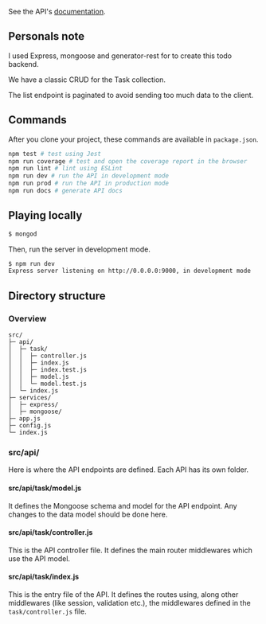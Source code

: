 See the API's [documentation](DOCS.md).

## Personals note

I used Express, mongoose and generator-rest for to create this todo backend.

We have a classic CRUD for the Task collection.

The list endpoint is paginated to avoid sending too much data to the client.

## Commands

After you clone your project, these commands are available in `package.json`.

```bash
npm test # test using Jest
npm run coverage # test and open the coverage report in the browser
npm run lint # lint using ESLint
npm run dev # run the API in development mode
npm run prod # run the API in production mode
npm run docs # generate API docs
```

## Playing locally

```bash
$ mongod
```

Then, run the server in development mode.

```bash
$ npm run dev
Express server listening on http://0.0.0.0:9000, in development mode
```

## Directory structure

### Overview

```
src/
├─ api/
│  ├─ task/
│  │  ├─ controller.js
│  │  ├─ index.js
│  │  ├─ index.test.js
│  │  ├─ model.js
│  │  └─ model.test.js
│  └─ index.js
├─ services/
│  ├─ express/
│  ├─ mongoose/
├─ app.js
├─ config.js
└─ index.js
```

### src/api/

Here is where the API endpoints are defined. Each API has its own folder.

#### src/api/task/model.js

It defines the Mongoose schema and model for the API endpoint. Any changes to the data model should be done here.

#### src/api/task/controller.js

This is the API controller file. It defines the main router middlewares which use the API model.

#### src/api/task/index.js

This is the entry file of the API. It defines the routes using, along other middlewares (like session, validation etc.), the middlewares defined in the `task/controller.js` file.
